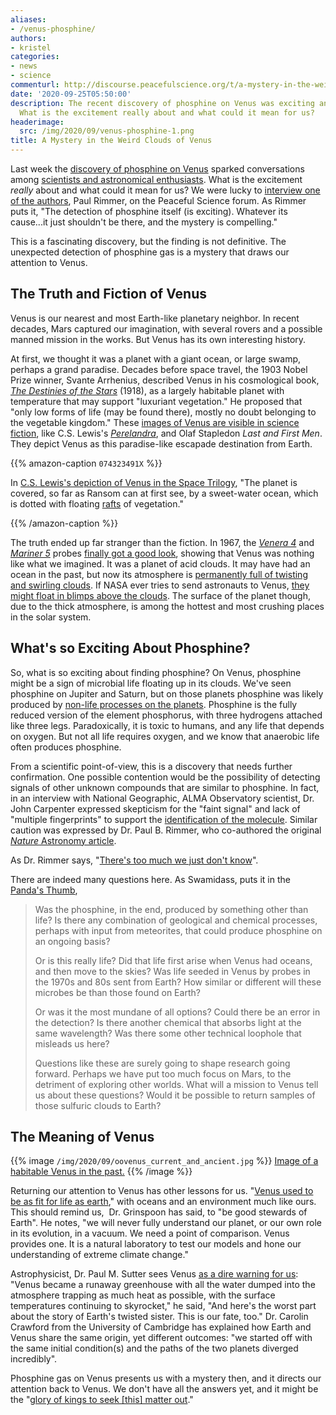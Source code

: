 ```yaml
---
aliases:
- /venus-phosphine/
authors:
- kristel
categories:
- news
- science
commenturl: http://discourse.peacefulscience.org/t/a-mystery-in-the-weird-clouds-of-venus/11883
date: '2020-09-25T05:50:00'
description: The recent discovery of phosphine on Venus was exciting and unexpected.
  What is the excitement really about and what could it mean for us?
headerimage:
  src: /img/2020/09/venus-phosphine-1.png
title: A Mystery in the Weird Clouds of Venus
---
```


Last week the [discovery of phosphine on Venus](https://discourse.peacefulscience.org/t/phosphine-gas-in-the-cloud-decks-of-venus/11729) sparked conversations among [scientists and astronomical enthusiasts](https://www.wired.com/story/dr-phosphine-and-the-possibility-of-life-on-venus/). What is the excitement *really* about and what could it mean for us? We were lucky to [interview one of the authors](https://pandasthumb.org/archives/2020/09/mystery-phosphine-venus.html#more), Paul Rimmer, on the Peaceful Science forum. As Rimmer puts it, "The detection of phosphine itself (is exciting). Whatever its cause...it just shouldn't be there, and the mystery is compelling."

This is a fascinating discovery, but the finding is not definitive. The unexpected detection of phosphine gas is a mystery that draws our attention to Venus.

## The Truth and Fiction of Venus

Venus is our nearest and most Earth-like planetary neighbor. In recent decades, Mars captured our imagination, with several rovers and a possible manned mission in the works. But Venus has its own interesting history.

At first, we thought it was a planet with a giant ocean, or large swamp, perhaps a grand paradise. Decades before space travel, the 1903 Nobel Prize winner, Svante Arrhenius, described Venus in his cosmological book, [*The Destinies of the Stars*](https://www.gutenberg.org/files/58222/58222-h/58222-h.htm#CHAPTER_I) (1918), as a largely habitable planet with temperature that may support "luxuriant vegetation." He proposed that "only low forms of life (may be found there), mostly no doubt belonging to the vegetable kingdom." These [images of Venus are visible in science fiction](https://en.wikipedia.org/wiki/Venus_in_fiction), like C.S. Lewis's [*Perelandra*](https://www.amazon.com/Perelandra-Space-Trilogy-Book-2/dp/074323491X), and Olaf Stapledon *Last and First Men*. They depict Venus as this paradise-like escapade destination from Earth. 

{{% amazon-caption `074323491X` %}}

In [C.S. Lewis's depiction of Venus in the Space Trilogy](https://en.wikipedia.org/wiki/Perelandra), "The planet is covered, so far as Ransom can at first see, by a sweet-water ocean, which is dotted with floating [rafts](https://en.wikipedia.org/wiki/Raft) of vegetation."

{{% /amazon-caption %}}

The truth ended up far stranger than the fiction. In 1967, the [*Venera 4*](https://en.wikipedia.org/wiki/Venera_4) and [*Mariner 5*](https://en.wikipedia.org/wiki/Mariner_5) probes [finally got a good look](https://www.scientificamerican.com/article/venus-ussr-1967-mission/), showing that Venus was nothing like what we imagined. It was a planet of acid clouds. It may have had an ocean in the past, but now its atmosphere is [permanently full of twisting and swirling clouds](https://astronomy.com/news/2020/04/why-are-venus-clouds-so-weird). If NASA ever tries to send astronauts to Venus, [they might float in blimps above the clouds](https://www.nbcnews.com/mach/science/nasa-has-plan-let-humans-soar-above-clouds-venus-ncna879851). The surface of the planet though, due to the thick atmosphere, is among the hottest and most crushing places in the solar system.

## What's so Exciting About Phosphine?

So, what is so exciting about finding phosphine? On Venus, phosphine might be a sign of microbial life floating up in its clouds. We've seen phosphine on Jupiter and Saturn, but on those planets phosphine was likely produced by [non-life processes on the planets](https://www.sciencedirect.com/science/article/abs/pii/S0019103509001328). Phosphine is the fully reduced version of the element phosphorus, with three hydrogens attached like three legs. Paradoxically, it is toxic to humans, and any life that depends on oxygen. But not all life requires oxygen, and we know that anaerobic life often produces phosphine. 

From a scientific point-of-view, this is a discovery that needs further confirmation. One possible contention would be the possibility of detecting signals of other unknown compounds that are similar to phosphine. In fact, in an interview with National Geographic, ALMA Observatory scientist, Dr. John Carpenter expressed skepticism for the "faint signal" and lack of "multiple fingerprints" to support the [identification of the molecule](https://www.nationalgeographic.com/science/2020/09/possible-sign-of-life-found-on-venus-phosphine-gas/). Similar caution was expressed by Dr. Paul B. Rimmer, who co-authored the original [*Nature* Astronomy article](https://www.nature.com/articles/s41550-020-1174-4).

As Dr. Rimmer says, "[There's too much we just don't know](https://discourse.peacefulscience.org/t/phosphine-gas-in-the-cloud-decks-of-venus/11729/5)".

There are indeed many questions here. As Swamidass, puts it in the [Panda's Thumb](https://pandasthumb.org/archives/2020/09/mystery-phosphine-venus.html#more),

> Was the phosphine, in the end, produced by something other than life? Is there any combination of geological and chemical processes, perhaps with input from meteorites, that could produce phosphine on an ongoing basis?
>
> Or is this really life? Did that life first arise when Venus had oceans, and then move to the skies? Was life seeded in Venus by probes in the 1970s and 80s sent from Earth? How similar or different will these microbes be than those found on Earth?
>
> Or was it the most mundane of all options? Could there be an error in the detection? Is there another chemical that absorbs light at the same wavelength? Was there some other technical loophole that misleads us here?
>
> Questions like these are surely going to shape research going forward. Perhaps we have put too much focus on Mars, to the detriment of exploring other worlds. What will a mission to Venus tell us about these questions? Would it be possible to return samples of those sulfuric clouds to Earth?

## The Meaning of Venus

{{% image `/img/2020/09/oovenus_current_and_ancient.jpg` %}}
[Image of a habitable Venus in the past.](http://astrobiology.com/2020/09/on-the-possible-evolutionary-history-of-the-water-ocean-on-venus.html)
{{% /image %}}

Returning our attention to Venus has other lessons for us. "[Venus used to be as fit for life as earth](http://cosmos.nautil.us/short/58/the-romantic-venus-we-never-knew)," with oceans and an environment much like ours. This should remind us,  Dr. Grinspoon has said, to "be good stewards of Earth". He notes, "we will never fully understand our planet, or our own role in its evolution, in a vacuum. We need a point of comparison. Venus provides one. It is a natural laboratory to test our models and hone our understanding of extreme climate change."

Astrophysicist, Dr. Paul M. Sutter sees Venus [as a dire warning for us](https://www.space.com/venus-runaway-greenhouse-effect-earth-next.html): "Venus became a runaway greenhouse with all the water dumped into the atmosphere trapping as much heat as possible, with the surface temperatures continuing to skyrocket," he said, "And here's the worst part about the story of Earth's twisted sister. This is our fate, too." Dr. Carolin Crawford from the University of Cambridge has explained how Earth and Venus share the same origin, yet different outcomes: "we started off with the same initial condition(s) and the paths of the two planets diverged incredibly".  

Phosphine gas on Venus presents us with a mystery then, and it directs our attention back to Venus. We don't have all the answers yet, and it might be the "[glory of kings to seek \[this\] matter out](https://biblehub.com/proverbs/25-2.htm)."


